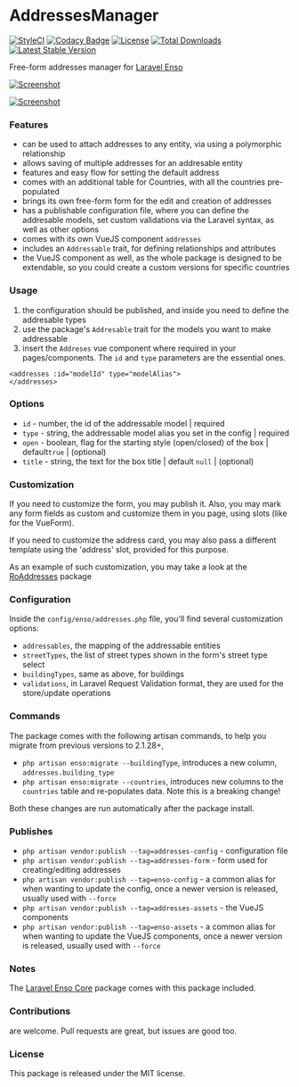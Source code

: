 <!--h-->
# AddressesManager
[![StyleCI](https://styleci.io/repos/113445673/shield?branch=master)](https://styleci.io/repos/113445673)
[![Codacy Badge](https://api.codacy.com/project/badge/Grade/1bd97370791b452f977c70e9ae39c72c)](https://www.codacy.com/app/mihai-ocneanu/AddressesManager?utm_source=github.com&amp;utm_medium=referral&amp;utm_content=laravel-enso/AddressesManager&amp;utm_campaign=Badge_Grade)
[![License](https://poser.pugx.org/laravel-enso/addressesmanager/license)](https://packagist.org/packages/laravel-enso/addressesmanager)
[![Total Downloads](https://poser.pugx.org/laravel-enso/addressesmanager/downloads)](https://packagist.org/packages/laravel-enso/addressesmanager)
[![Latest Stable Version](https://poser.pugx.org/laravel-enso/addressesmanager/version)](https://packagist.org/packages/laravel-enso/addressesmanager)
<!--/h-->

Free-form addresses manager for [Laravel Enso](https://github.com/laravel-enso/Enso)

[![Screenshot](https://laravel-enso.github.io/addressesmanager/screenshots/bulma_041_thumb.png)](https://laravel-enso.github.io/addressesmanager/screenshots/bulma_041.png)

[![Screenshot](https://laravel-enso.github.io/addressesmanager/screenshots/bulma_042_thumb.png)](https://laravel-enso.github.io/addressesmanager/screenshots/bulma_042.png)

### Features

- can be used to attach addresses to any entity, via using a polymorphic relationship
- allows saving of multiple addresses for an addresable entity
- features and easy flow for setting the default address 
- comes with an additional table for Countries, with all the countries pre-populated
- brings its own free-form form for the edit and creation of addresses
- has a publishable configuration file, where you can define the addresable models, 
set custom validations via the Laravel syntax, as well as other options
- comes with its own VueJS component `addresses` 
- includes an `Addressable` trait, for defining relationships and attributes
- the VueJS component as well, as the whole package is designed to be extendable, 
so you could create a custom versions for specific countries 

### Usage
1. the configuration should be published, and inside you need to define the addresable types
2. use the package's `Addresable` trait for the models you want to make addressable
3. insert the `Addreses` vue component where required in your pages/components. The `id` and `type` parameters are 
the essential ones.

```
<addresses :id="modelId" type="modelAlias">
</addresses>
```

### Options

- `id` - number, the id of the addressable model | required
- `type` - string, the addressable model alias you set in the config | required
- `open` - boolean, flag for the starting style (open/closed) of the box | default`true` | (optional)
- `title` - string, the text for the box title | default `null` | (optional)

### Customization

If you need to customize the form, you may publish it. Also, you may mark any form fields as custom
and customize them in you page, using slots (like for the VueForm). 

If you need to customize the address card, you may also pass a different template using the 'address' slot, 
provided for this purpose.

As an example of such customization, you may take a look at the 
[RoAddresses](https://github.com/laravel-enso/RoAddresses) package

### Configuration
Inside the `config/enso/addresses.php` file, you'll find several customization options:
- `addressables`, the mapping of the addressable entities
- `streetTypes`, the list of street types shown in the form's street type select
- `buildingTypes`, same as above, for buildings
- `validations`, in Laravel Request Validation format, they are used for the store/update operations  

### Commands
The package comes with the following artisan commands, to help you migrate from previous versions to 2.1.28+, 
- `php artisan enso:migrate --buildingType`, introduces a new column, `addresses.building_type`
- `php artisan enso:migrate --countries`, introduces new columns to the `countries` table and re-populates data. 
Note this is a breaking change!

Both these changes are run automatically after the package install. 

### Publishes
- `php artisan vendor:publish --tag=addresses-config` - configuration file
- `php artisan vendor:publish --tag=addresses-form` - form used for creating/editing addresses
- `php artisan vendor:publish --tag=enso-config` - a common alias for when wanting to update the config,
once a newer version is released, usually used with `--force`
- `php artisan vendor:publish --tag=addresses-assets` - the VueJS components
- `php artisan vendor:publish --tag=enso-assets` - a common alias for when wanting to update the VueJS components,
once a newer version is released, usually used with `--force`
 
### Notes

The [Laravel Enso Core](https://github.com/laravel-enso/Core) package comes with this package included.

<!--h-->
### Contributions

are welcome. Pull requests are great, but issues are good too.

### License

This package is released under the MIT license.
<!--/h--> 